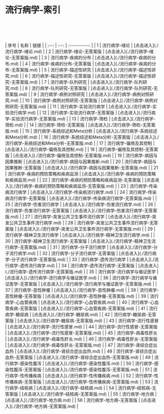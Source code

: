 # 流行病学-索引
<br>
<br>
<br>
<br>
| 序号 | 名称 |     链接     |
| :--: | :--: | :----------: |
| 1 | 流行病学-绪论 | [点击进入](./流行病学-绪论.md) |
| 2 | 流行病学-绪论-无答案版 | [点击进入](./流行病学-绪论-无答案版.md) |
| 3 | 流行病学-疾病的分布 | [点击进入](./流行病学-疾病的分布.md) |
| 4 | 流行病学-疾病的分布-无答案版 | [点击进入](./流行病学-疾病的分布-无答案版.md) |
| 5 | 流行病学-描述性研究 | [点击进入](./流行病学-描述性研究.md) |
| 6 | 流行病学-描述性研究-无答案版 | [点击进入](./流行病学-描述性研究-无答案版.md) |
| 7 | 流行病学-队列研究 | [点击进入](./流行病学-队列研究.md) |
| 8 | 流行病学-队列研究-无答案版 | [点击进入](./流行病学-队列研究-无答案版.md) |
| 9 | 流行病学-病例对照研究 | [点击进入](./流行病学-病例对照研究.md) |
| 10 | 流行病学-病例对照研究-无答案版 | [点击进入](./流行病学-病例对照研究-无答案版.md) |
| 11 | 流行病学-实验流行病学 | [点击进入](./流行病学-实验流行病学.md) |
| 12 | 流行病学-实验流行病学-无答案版 | [点击进入](./流行病学-实验流行病学-无答案版.md) |
| 13 | 流行病学-筛检 | [点击进入](./流行病学-筛检.md) |
| 14 | 流行病学-筛检-无答案版 | [点击进入](./流行病学-筛检-无答案版.md) |
| 15 | 流行病学-系统综述和Meta分析 | [点击进入](./流行病学-系统综述和Meta分析.md) |
| 16 | 流行病学-系统综述和Meta分析-无答案版 | [点击进入](./流行病学-系统综述和Meta分析-无答案版.md) |
| 17 | 流行病学-偏倚及其控制 | [点击进入](./流行病学-偏倚及其控制.md) |
| 18 | 流行病学-偏倚及其控制-无答案版 | [点击进入](./流行病学-偏倚及其控制-无答案版.md) |
| 19 | 流行病学-病因与因果推断 | [点击进入](./流行病学-病因与因果推断.md) |
| 20 | 流行病学-病因与因果推断-无答案版 | [点击进入](./流行病学-病因与因果推断-无答案版.md) |
| 21 | 流行病学-疾病的预防策略和疾病监测 | [点击进入](./流行病学-疾病的预防策略和疾病监测.md) |
| 22 | 流行病学-疾病的预防策略和疾病监测-无答案版 | [点击进入](./流行病学-疾病的预防策略和疾病监测-无答案版.md) |
| 23 | 流行病学-传染病流行病学 | [点击进入](./流行病学-传染病流行病学.md) |
| 24 | 流行病学-传染病流行病学-无答案版 | [点击进入](./流行病学-传染病流行病学-无答案版.md) |
| 25 | 流行病学-伤害流行病学 | [点击进入](./流行病学-伤害流行病学.md) |
| 26 | 流行病学-伤害流行病学-无答案版 | [点击进入](./流行病学-伤害流行病学-无答案版.md) |
| 27 | 流行病学-突发公共卫生事件流行病学 | [点击进入](./流行病学-突发公共卫生事件流行病学.md) |
| 28 | 流行病学-突发公共卫生事件流行病学-无答案版 | [点击进入](./流行病学-突发公共卫生事件流行病学-无答案版.md) |
| 29 | 流行病学-精神卫生流行病学 | [点击进入](./流行病学-精神卫生流行病学.md) |
| 30 | 流行病学-精神卫生流行病学-无答案版 | [点击进入](./流行病学-精神卫生流行病学-无答案版.md) |
| 31 | 流行病学-分子流行病学 | [点击进入](./流行病学-分子流行病学.md) |
| 32 | 流行病学-分子流行病学-无答案版 | [点击进入](./流行病学-分子流行病学-无答案版.md) |
| 33 | 流行病学-遗传流行病学 | [点击进入](./流行病学-遗传流行病学.md) |
| 34 | 流行病学-遗传流行病学-无答案版 | [点击进入](./流行病学-遗传流行病学-无答案版.md) |
| 35 | 流行病学-流行病学与循证医学 | [点击进入](./流行病学-流行病学与循证医学.md) |
| 36 | 流行病学-流行病学与循证医学-无答案版 | [点击进入](./流行病学-流行病学与循证医学-无答案版.md) |
| 37 | 流行病学-恶性肿瘤 | [点击进入](./流行病学-恶性肿瘤.md) |
| 38 | 流行病学-恶性肿瘤-无答案版 | [点击进入](./流行病学-恶性肿瘤-无答案版.md) |
| 39 | 流行病学-心血管疾病 | [点击进入](./流行病学-心血管疾病.md) |
| 40 | 流行病学-心血管疾病-无答案版 | [点击进入](./流行病学-心血管疾病-无答案版.md) |
| 41 | 流行病学-糖尿病 | [点击进入](./流行病学-糖尿病.md) |
| 42 | 流行病学-糖尿病-无答案版 | [点击进入](./流行病学-糖尿病-无答案版.md) |
| 43 | 流行病学-流行性感冒 | [点击进入](./流行病学-流行性感冒.md) |
| 44 | 流行病学-流行性感冒-无答案版 | [点击进入](./流行病学-流行性感冒-无答案版.md) |
| 45 | 流行病学-病毒性肝炎 | [点击进入](./流行病学-病毒性肝炎.md) |
| 46 | 流行病学-病毒性肝炎-无答案版 | [点击进入](./流行病学-病毒性肝炎-无答案版.md) |
| 47 | 流行病学-肾综合症出血热 | [点击进入](./流行病学-肾综合症出血热.md) |
| 48 | 流行病学-肾综合症出血热-无答案版 | [点击进入](./流行病学-肾综合症出血热-无答案版.md) |
| 49 | 流行病学-感染性腹泻 | [点击进入](./流行病学-感染性腹泻.md) |
| 50 | 流行病学-感染性腹泻-无答案版 | [点击进入](./流行病学-感染性腹泻-无答案版.md) |
| 51 | 流行病学-性传播疾病 | [点击进入](./流行病学-性传播疾病.md) |
| 52 | 流行病学-性传播疾病-无答案版 | [点击进入](./流行病学-性传播疾病-无答案版.md) |
| 53 | 流行病学-结核病 | [点击进入](./流行病学-结核病.md) |
| 54 | 流行病学-结核病-无答案版 | [点击进入](./流行病学-结核病-无答案版.md) |
| 55 | 流行病学-地方病 | [点击进入](./流行病学-地方病.md) |
| 56 | 流行病学-地方病-无答案版 | [点击进入](./流行病学-地方病-无答案版.md) |

